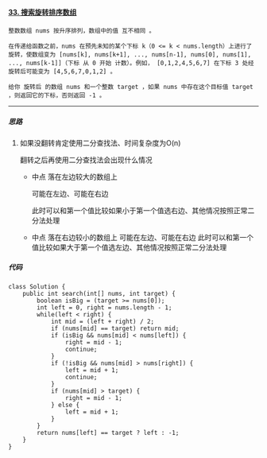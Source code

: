 #### [33. 搜索旋转排序数组](https://leetcode-cn.com/problems/search-in-rotated-sorted-array/)

```
整数数组 nums 按升序排列，数组中的值 互不相同 。

在传递给函数之前，nums 在预先未知的某个下标 k（0 <= k < nums.length）上进行了 旋转，使数组变为 [nums[k], nums[k+1], ..., nums[n-1], nums[0], nums[1], ..., nums[k-1]]（下标 从 0 开始 计数）。例如， [0,1,2,4,5,6,7] 在下标 3 处经旋转后可能变为 [4,5,6,7,0,1,2] 。

给你 旋转后 的数组 nums 和一个整数 target ，如果 nums 中存在这个目标值 target ，则返回它的下标，否则返回 -1 。
```

-----

##### 思路

1. 如果没翻转肯定使用二分查找法、时间复杂度为O(n)

   翻转之后再使用二分查找法会出现什么情况

   * 中点 落在左边较大的数组上

     可能在左边、可能在右边

     此时可以和第一个值比较如果小于第一个值选右边、其他情况按照正常二分法处理

   * 中点 落在右边较小的数组上 
     可能在左边、可能在右边
     此时可以和第一个值比较如果大于第一个值选左边、其他情况按照正常二分法处理

##### 代码

````
class Solution {
    public int search(int[] nums, int target) {
        boolean isBig = (target >= nums[0]);
        int left = 0, right = nums.length - 1;
        while(left < right) {
            int mid = (left + right) / 2;
            if (nums[mid] == target) return mid;
            if (isBig && nums[mid] < nums[left]) {
                right = mid - 1;
                continue;
            }
            if (!isBig && nums[mid] > nums[right]) {
                left = mid + 1;
                continue;
            }
            if (nums[mid] > target) {
                right = mid - 1;
            } else {
                left = mid + 1;
            }
        }
        return nums[left] == target ? left : -1;
    }
}
````